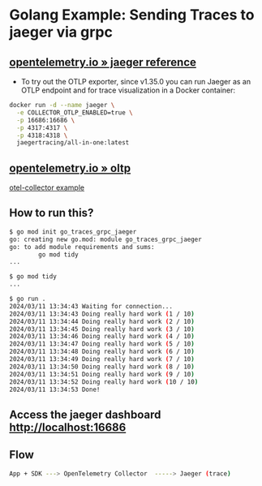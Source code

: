 # Golang Example: Sending Traces to jaeger via grpc

## [opentelemetry.io » jaeger reference](https://opentelemetry.io/docs/languages/go/exporters/#jaeger)

- To try out the OTLP exporter, since v1.35.0 you can run Jaeger as an OTLP endpoint and for trace visualization in a Docker container:

```bash
docker run -d --name jaeger \
  -e COLLECTOR_OTLP_ENABLED=true \
  -p 16686:16686 \
  -p 4317:4317 \
  -p 4318:4318 \
  jaegertracing/all-in-one:latest
```

## [opentelemetry.io » oltp](https://opentelemetry.io/docs/languages/go/exporters/#otlp)

[otel-collector example](https://github.com/open-telemetry/opentelemetry-go/tree/main/example/otel-collector)

## How to run this?

```bash
$ go mod init go_traces_grpc_jaeger
go: creating new go.mod: module go_traces_grpc_jaeger
go: to add module requirements and sums:
        go mod tidy
...

$ go mod tidy
...

$ go run .
2024/03/11 13:34:43 Waiting for connection...
2024/03/11 13:34:43 Doing really hard work (1 / 10)
2024/03/11 13:34:44 Doing really hard work (2 / 10)
2024/03/11 13:34:45 Doing really hard work (3 / 10)
2024/03/11 13:34:46 Doing really hard work (4 / 10)
2024/03/11 13:34:47 Doing really hard work (5 / 10)
2024/03/11 13:34:48 Doing really hard work (6 / 10)
2024/03/11 13:34:49 Doing really hard work (7 / 10)
2024/03/11 13:34:50 Doing really hard work (8 / 10)
2024/03/11 13:34:51 Doing really hard work (9 / 10)
2024/03/11 13:34:52 Doing really hard work (10 / 10)
2024/03/11 13:34:53 Done!
```

## Access the jaeger dashboard [http://localhost:16686](http://localhost:16686)

## Flow

```bash
App + SDK ---> OpenTelemetry Collector  -----> Jaeger (trace)                                   
```
